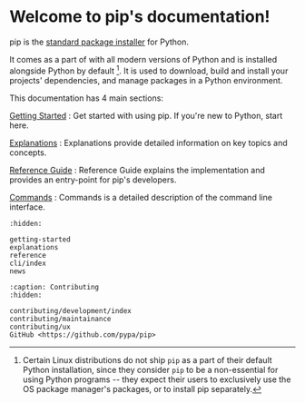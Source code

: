 # Welcome to pip's documentation!

pip is the [standard package installer][1] for Python.

It comes as a part of with all modern versions of Python and is installed
alongside Python by default [^footnote]. It is used to download, build and
install your projects' dependencies, and manage packages in a Python 
environment.

This documentation has 4 main sections:

[Getting Started](getting-started)
: Get started with using pip. If you're new to Python, start here.

[Explanations](explanations)
: Explanations provide detailed information on key topics and concepts.

[Reference Guide](reference)
: Reference Guide explains the implementation and provides an entry-point for
pip's developers.

[Commands](cli/index)
: Commands is a detailed description of the command line interface.

```{toctree}
:hidden:

getting-started
explanations
reference
cli/index
news
```

```{toctree}
:caption: Contributing
:hidden:

contributing/development/index
contributing/maintainance
contributing/ux
GitHub <https://github.com/pypa/pip>
```

[1]: https://packaging.python.org/guides/tool-recommendations/

[^footnote]: Certain Linux distributions do not ship `pip` as a part of their
  default Python installation, since they consider `pip` to be a non-essential
  for using Python programs -- they expect their users to exclusively use the
  OS package manager's packages, or to install pip separately.
